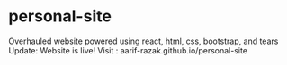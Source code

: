 # personal-site
Overhauled website powered using react, html, css, bootstrap, and tears
Update: Website is live!
Visit : aarif-razak.github.io/personal-site 
